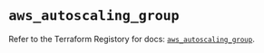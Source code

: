 # `aws_autoscaling_group`

Refer to the Terraform Registory for docs: [`aws_autoscaling_group`](https://registry.terraform.io/providers/hashicorp/aws/5.15.0/docs/resources/autoscaling_group).
